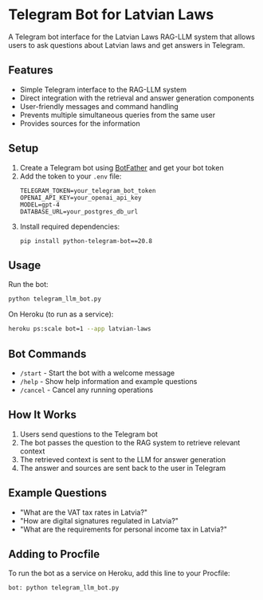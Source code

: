 # Telegram Bot for Latvian Laws

A Telegram bot interface for the Latvian Laws RAG-LLM system that allows users to ask questions about Latvian laws and get answers in Telegram.

## Features

- Simple Telegram interface to the RAG-LLM system
- Direct integration with the retrieval and answer generation components
- User-friendly messages and command handling
- Prevents multiple simultaneous queries from the same user
- Provides sources for the information

## Setup

1. Create a Telegram bot using [BotFather](https://t.me/botfather) and get your bot token
2. Add the token to your `.env` file:
   ```
   TELEGRAM_TOKEN=your_telegram_bot_token
   OPENAI_API_KEY=your_openai_api_key
   MODEL=gpt-4
   DATABASE_URL=your_postgres_db_url
   ```
3. Install required dependencies:
   ```
   pip install python-telegram-bot==20.8
   ```

## Usage

Run the bot:

```bash
python telegram_llm_bot.py
```

On Heroku (to run as a service):

```bash
heroku ps:scale bot=1 --app latvian-laws
```

## Bot Commands

- `/start` - Start the bot with a welcome message
- `/help` - Show help information and example questions
- `/cancel` - Cancel any running operations

## How It Works

1. Users send questions to the Telegram bot
2. The bot passes the question to the RAG system to retrieve relevant context
3. The retrieved context is sent to the LLM for answer generation
4. The answer and sources are sent back to the user in Telegram

## Example Questions

- "What are the VAT tax rates in Latvia?"
- "How are digital signatures regulated in Latvia?"
- "What are the requirements for personal income tax in Latvia?"

## Adding to Procfile

To run the bot as a service on Heroku, add this line to your Procfile:

```
bot: python telegram_llm_bot.py
```